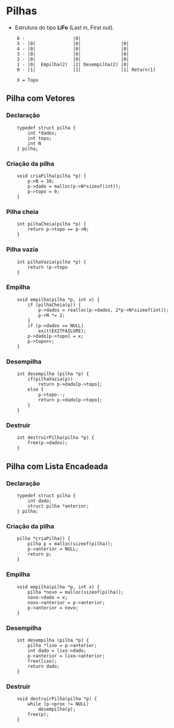 # Pilhas
- Estrutura do tipo **LiFo** (Last in, First out).
```
    6 -                  |0|                    
    5 - |0|              |0|               |0|
    4 - |0|              |0|               |0|
    3 - |0|              |0|               |0|
    2 - |0|              |0|               |0|    
    1 - |0|  Empilha(2)  |2| Desempilha(2) |0|    
    0 - |1|              |1|               |1| Return(1)

    X = Topo
```
## Pilha com Vetores
### Declaração
```
    typedef struct pilha {
        int *dados;
        int topo;
        int N
    } pilha;
```
### Criação da pilha
```
    void criaPilha(pilha *p) {
        p->N = 10;
        p->dado = malloc(p->N*sizeof(int));
        p->topo = 0;
    }
```
### Pilha cheia
```
    int pilhaCheia(pilha *p) {
        return p->topo == p->N;
    }
```
### Pilha vazia
```
    int pilhaVazia(pilha *p) {
        return !p->topo
    }
```
### Empilha
```
    void empilha(pilha *p, int x) {
        if (pilhaCheia(p)) {
            p->dados = realloc(p->dados, 2*p->N*sizeof(int));
            p->N *= 2; 
        }
        if (p->dados == NULL) 
            exit(EXITFAILURE);
        p->dado[p->topo] = x;
        p->topo++;
    }
```
### Desempilha 
```
    int desempilha (pilha *p) {
        if(pilhaVazia(p))
            return p->dado[p->topo];
        else {
            p->topo--;
            return p->dado[p->topo];
        }
    }
```
### Destruir
```
    int destruirPilha(pilha *p) {
        free(p->dados);
    }
```

## Pilha com Lista Encadeada
### Declaração
```
    typedef struct pilha {
        int dado;
        struct pilha *anterior;
    } pilha;
```
### Criação da pilha
```
    pilha *criaPilha() {
        pilha p = malloc(sizeof(pilha));
        p->anterior = NULL;
        return p;
    }
```
### Empilha
```
    void empilha(pilha *p, int x) {
        pilha *novo = malloc(sizeof(pilha));
        novo->dado = x;
        novo->anterior = p->anterior;
        p->anterior = novo;
    }
```
### Desempilha 
```
    int desempilha (pilha *p) {
        pilha *lixo = p->anterior;
        int dado = lixo->dado;
        p->anterior = lixo->anterior;
        free(lixo);
        return dado;
    }
```
### Destruir
```
    void destruirPilha(pilha *p) {
        while (p->prox != NULL)
            desempilha(p);
        free(p);
    }
```